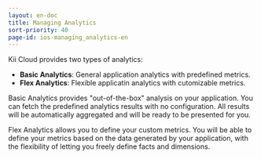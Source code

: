 ```yaml
---
layout: en-doc
title: Managing Analytics
sort-priority: 40
page-id: ios-managing_analytics-en
---
```

Kii Cloud provides two types of analytics:

* **Basic Analytics**: General application analytics with predefined metrics.
* **Flex Analytics**: Flexible applicatin analytics with cutomizable metrics.

Basic Analytics provides "out-of-the-box" analysis on your application. You can
fetch the predefined analytics results with no configuration. All results will
be automatically aggregated and will be ready to be presented for you.

Flex Analytics allows you to define your custom metrics. You will be able to
define your metrics based on the data generated by your application, with the
flexibility of letting you freely define facts and dimensions.

